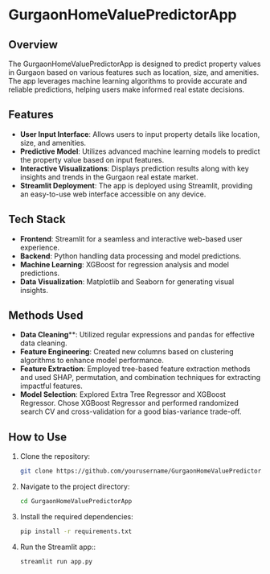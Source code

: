# GurgaonHomeValuePredictorApp

## Overview
The GurgaonHomeValuePredictorApp is designed to predict property values in Gurgaon based on various features such as location, size, and amenities. The app leverages machine learning algorithms to provide accurate and reliable predictions, helping users make informed real estate decisions.

## Features
- **User Input Interface**: Allows users to input property details like location, size, and amenities.
- **Predictive Model**: Utilizes advanced machine learning models to predict the property value based on input features.
- **Interactive Visualizations**: Displays prediction results along with key insights and trends in the Gurgaon real estate market.
- **Streamlit Deployment**: The app is deployed using Streamlit, providing an easy-to-use web interface accessible on any device.

## Tech Stack
- **Frontend**: Streamlit for a seamless and interactive web-based user experience.
- **Backend**: Python handling data processing and model predictions.
- **Machine Learning**: XGBoost for regression analysis and model predictions.
- **Data Visualization**: Matplotlib and Seaborn for generating visual insights.
## Methods Used
- **Data Cleaning****: Utilized regular expressions and pandas for effective data cleaning.
- **Feature Engineering**: Created new columns based on clustering algorithms to enhance model performance.
- **Feature Extraction**: Employed tree-based feature extraction methods and used SHAP, permutation, and combination techniques for extracting impactful features.
- **Model Selection**: Explored Extra Tree Regressor and XGBoost Regressor. Chose XGBoost Regressor and performed randomized search CV and cross-validation for a good bias-variance trade-off.


## How to Use
1. Clone the repository:
   ```bash
   git clone https://github.com/yourusername/GurgaonHomeValuePredictorApp.git
2. Navigate to the project directory:
   ```bash
   cd GurgaonHomeValuePredictorApp
3. Install the required dependencies:
   ```bash
   pip install -r requirements.txt
4. Run the Streamlit app::
   ```bash
   streamlit run app.py


